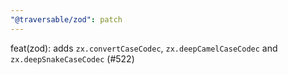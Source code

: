 ```yaml
---
"@traversable/zod": patch
---
```


feat(zod): adds `zx.convertCaseCodec`, `zx.deepCamelCaseCodec` and `zx.deepSnakeCaseCodec` (#522)
